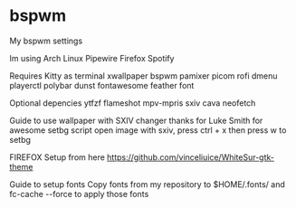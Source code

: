 # bspwm
My bspwm settings

Im using
	Arch Linux
	Pipewire
	Firefox
	Spotify

Requires
	Kitty as terminal
	xwallpaper
	bspwm
	pamixer
	picom
	rofi
	dmenu
	playerctl
	polybar
	dunst
	fontawesome
	feather font

Optional depencies
	ytfzf
	flameshot
	mpv-mpris
	sxiv
	cava
	neofetch

Guide to use wallpaper with SXIV changer thanks for Luke Smith for awesome setbg script
open image with sxiv, press ctrl + x then press w to setbg

FIREFOX Setup
from here
https://github.com/vinceliuice/WhiteSur-gtk-theme

Guide to setup fonts
Copy fonts from my repository to $HOME/.fonts/
and fc-cache --force to apply those fonts

